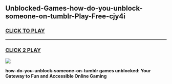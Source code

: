 
## Unblocked-Games-how-do-you-unblock-someone-on-tumblr-Play-Free-cjy4i
<h3>
<a href="https://premium76.site?title=how-do-you-unblock-someone-on-tumblr&ref=10A">CLICK TO PLAY</a></h3>
<hr>

<h3>
<a href="https://premium76.site?title=how-do-you-unblock-someone-on-tumblr&ref=10A">CLICK 2 PLAY</a>
  
</h3>

<a href="https://premium76.site?title=how-do-you-unblock-someone-on-tumblr&ref=10A"><img src="https://clearcache.store/games.png"></a>


**how-do-you-unblock-someone-on-tumblr games unblocked: Your Gateway to Fun and Accessible Online Gaming**
